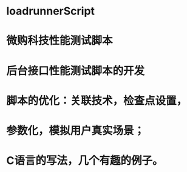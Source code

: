 # loadrunnerScript
# 微购科技性能测试脚本
#   后台接口性能测试脚本的开发
#   脚本的优化：关联技术，检查点设置，
#   参数化，模拟用户真实场景；
# C语言的写法，几个有趣的例子。

